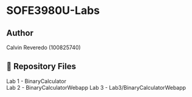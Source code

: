 # SOFE3980U-Labs

**Author**  
-----------
Calvin Reveredo (100825740)

:open_file_folder: Repository Files  
---------------------------------
Lab 1 - BinaryCalculator  
Lab 2 - BinaryCalculatorWebapp
Lab 3 - Lab3/BinaryCalculatorWebapp
